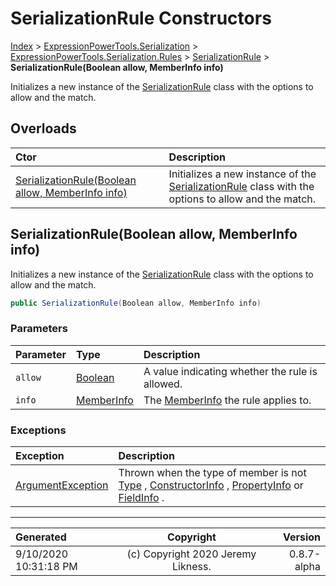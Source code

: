 ﻿# SerializationRule Constructors

[Index](../index.md) > [ExpressionPowerTools.Serialization](ExpressionPowerTools.Serialization.a.md) > [ExpressionPowerTools.Serialization.Rules](ExpressionPowerTools.Serialization.Rules.n.md) > [SerializationRule](ExpressionPowerTools.Serialization.Rules.SerializationRule.cs.md) > **SerializationRule(Boolean allow, MemberInfo info)**

Initializes a new instance of the [SerializationRule](ExpressionPowerTools.Serialization.Rules.SerializationRule.cs.md) class
            with the options to allow and the match.

## Overloads

| Ctor | Description |
| :-- | :-- |
| [SerializationRule(Boolean allow, MemberInfo info)](#serializationruleboolean-allow-memberinfo-info) | Initializes a new instance of the [SerializationRule](ExpressionPowerTools.Serialization.Rules.SerializationRule.cs.md) class            with the options to allow and the match. |

## SerializationRule(Boolean allow, MemberInfo info)

Initializes a new instance of the [SerializationRule](ExpressionPowerTools.Serialization.Rules.SerializationRule.cs.md) class
            with the options to allow and the match.

```csharp
public SerializationRule(Boolean allow, MemberInfo info)
```

### Parameters

| Parameter | Type | Description |
| :-- | :-- | :-- |
| `allow` | [Boolean](https://docs.microsoft.com/dotnet/api/system.boolean) | A value indicating whether the rule is allowed. |
| `info` | [MemberInfo](https://docs.microsoft.com/dotnet/api/system.reflection.memberinfo) | The [MemberInfo](https://docs.microsoft.com/dotnet/api/system.reflection.memberinfo) the rule applies to. |

### Exceptions

| Exception | Description |
| :-- | :-- |
| [ArgumentException](https://docs.microsoft.com/dotnet/api/system.argumentexception) | Thrown when the type of member is not [Type](https://docs.microsoft.com/dotnet/api/system.type) , [ConstructorInfo](https://docs.microsoft.com/dotnet/api/system.reflection.constructorinfo) , [PropertyInfo](https://docs.microsoft.com/dotnet/api/system.reflection.propertyinfo) or [FieldInfo](https://docs.microsoft.com/dotnet/api/system.reflection.fieldinfo) . |


---

| Generated | Copyright | Version |
| :-- | :-: | --: |
| 9/10/2020 10:31:18 PM | (c) Copyright 2020 Jeremy Likness. | 0.8.7-alpha |
